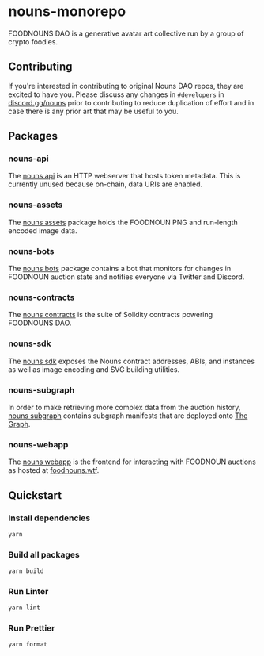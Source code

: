 # nouns-monorepo

FOODNOUNS DAO is a generative avatar art collective run by a group of crypto foodies.

## Contributing

If you're interested in contributing to original Nouns DAO repos, they are excited to have you. Please discuss any changes in `#developers` in [discord.gg/nouns](https://discord.gg/nouns) prior to contributing to reduce duplication of effort and in case there is any prior art that may be useful to you.

## Packages

### nouns-api

The [nouns api](packages/nouns-api) is an HTTP webserver that hosts token metadata. This is currently unused because on-chain, data URIs are enabled.

### nouns-assets

The [nouns assets](packages/nouns-assets) package holds the FOODNOUN PNG and run-length encoded image data.

### nouns-bots

The [nouns bots](packages/nouns-bots) package contains a bot that monitors for changes in FOODNOUN auction state and notifies everyone via Twitter and Discord.

### nouns-contracts

The [nouns contracts](packages/nouns-contracts) is the suite of Solidity contracts powering FOODNOUNS DAO.

### nouns-sdk

The [nouns sdk](packages/nouns-sdk) exposes the Nouns contract addresses, ABIs, and instances as well as image encoding and SVG building utilities.

### nouns-subgraph

In order to make retrieving more complex data from the auction history, [nouns subgraph](packages/nouns-subgraph) contains subgraph manifests that are deployed onto [The Graph](https://thegraph.com).

### nouns-webapp

The [nouns webapp](packages/nouns-webapp) is the frontend for interacting with FOODNOUN auctions as hosted at [foodnouns.wtf](https://foodnouns.wtf).

## Quickstart

### Install dependencies

```sh
yarn
```

### Build all packages

```sh
yarn build
```

### Run Linter

```sh
yarn lint
```

### Run Prettier

```sh
yarn format
```
